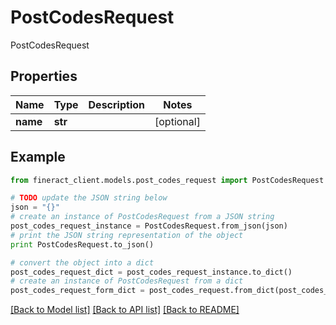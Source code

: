 # PostCodesRequest

PostCodesRequest

## Properties

Name | Type | Description | Notes
------------ | ------------- | ------------- | -------------
**name** | **str** |  | [optional] 

## Example

```python
from fineract_client.models.post_codes_request import PostCodesRequest

# TODO update the JSON string below
json = "{}"
# create an instance of PostCodesRequest from a JSON string
post_codes_request_instance = PostCodesRequest.from_json(json)
# print the JSON string representation of the object
print PostCodesRequest.to_json()

# convert the object into a dict
post_codes_request_dict = post_codes_request_instance.to_dict()
# create an instance of PostCodesRequest from a dict
post_codes_request_form_dict = post_codes_request.from_dict(post_codes_request_dict)
```
[[Back to Model list]](../README.md#documentation-for-models) [[Back to API list]](../README.md#documentation-for-api-endpoints) [[Back to README]](../README.md)


